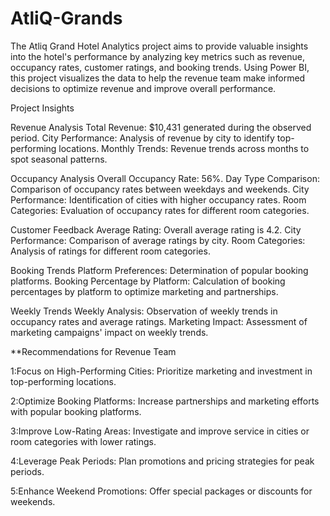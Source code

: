 # AtliQ-Grands

The Atliq Grand Hotel Analytics project aims to provide valuable insights into the hotel's performance by analyzing key metrics such as revenue, occupancy rates, customer ratings, and booking trends. Using Power BI, this project visualizes the data to help the revenue team make informed decisions to optimize revenue and improve overall performance.

Project Insights

Revenue Analysis
Total Revenue: $10,431 generated during the observed period.
City Performance: Analysis of revenue by city to identify top-performing locations.
Monthly Trends: Revenue trends across months to spot seasonal patterns.

Occupancy Analysis
Overall Occupancy Rate: 56%.
Day Type Comparison: Comparison of occupancy rates between weekdays and weekends.
City Performance: Identification of cities with higher occupancy rates.
Room Categories: Evaluation of occupancy rates for different room categories.

Customer Feedback
Average Rating: Overall average rating is 4.2.
City Performance: Comparison of average ratings by city.
Room Categories: Analysis of ratings for different room categories.

Booking Trends
Platform Preferences: Determination of popular booking platforms.
Booking Percentage by Platform: Calculation of booking percentages by platform to optimize marketing and partnerships.

Weekly Trends
Weekly Analysis: Observation of weekly trends in occupancy rates and average ratings.
Marketing Impact: Assessment of marketing campaigns' impact on weekly trends.

**Recommendations for Revenue Team

1:Focus on High-Performing Cities: Prioritize marketing and investment in top-performing locations.

2:Optimize Booking Platforms: Increase partnerships and marketing efforts with popular booking platforms.

3:Improve Low-Rating Areas: Investigate and improve service in cities or room categories with lower ratings.

4:Leverage Peak Periods: Plan promotions and pricing strategies for peak periods.

5:Enhance Weekend Promotions: Offer special packages or discounts for weekends.














